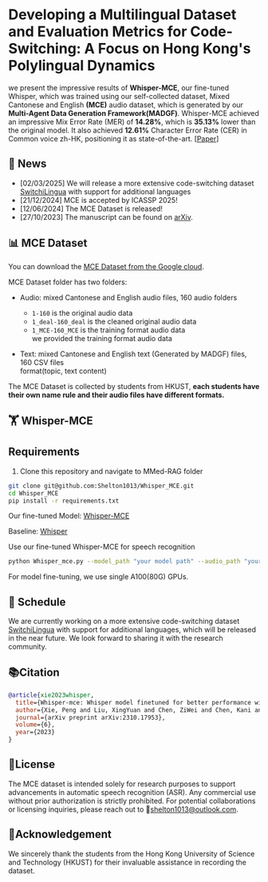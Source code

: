 # Developing a Multilingual Dataset and Evaluation Metrics for Code-Switching: A Focus on Hong Kong's Polylingual Dynamics

we present the impressive results of **Whisper-MCE**, our fine-tuned Whisper, which was trained using our self-collected dataset, Mixed Cantonese and English **(MCE)** audio dataset, which is generated by our **Multi-Agent Data Generation Framework(MADGF)**. Whisper-MCE achieved an impressive Mix Error Rate (MER) of **14.28%**, which is **35.13%** lower than the original model. It also achieved **12.61%** Character Error Rate (CER) in Common voice zh-HK, positioning it as state-of-the-art. [[Paper](https://arxiv.org/pdf/2310.17953)]

## 🚀 News
- [02/03/2025] We will release a more extensive code-switching dataset [SwitchiLingua](https://github.com/Shelton1013/SwitchLingua) with support for additional languages
- [21/12/2024] MCE is accepted by ICASSP 2025!
- [12/06/2024] The MCE Dataset is released! 
- [27/10/2023] The manuscript can be found on [arXiv](https://arxiv.org/pdf/2310.17953).

  
## 📊 MCE Dataset
You can download the [MCE Dataset from the Google cloud](https://drive.google.com/file/d/1CFgHxTzYBKnIkRVBdCwlJXahZq3Zi87B/view?usp=sharing).

MCE Dataset folder has two folders:</br>
- Audio: mixed Cantonese and English audio files, 160 audio folders</br>
  - `1-160` is the original audio data</br>
  - `1_deal-160_deal` is the cleaned original audio data</br>
  - `1_MCE-160_MCE` is the training format audio data</br>
we provided the training format audio data </br>

- Text: mixed Cantonese and English text (Generated by MADGF) files, 160 CSV files</br>
format(topic, text content)</br>

The MCE Dataset is collected by students from HKUST, **each students have their own name rule and their audio files have different formats.**


## 🏋️ Whisper-MCE

## Requirements
1. Clone this repository and navigate to MMed-RAG folder
```bash
git clone git@github.com:Shelton1013/Whisper_MCE.git
cd Whisper_MCE
pip install -r requirements.txt
```

Our fine-tuned Model: [Whisper-MCE](https://drive.google.com/file/d/14_IFvi0z8zHNJGYetpW5GHxbS0z6p0dt/view?usp=sharing)</br>

Baseline: [Whisper](https://github.com/openai/whisper)

Use our fine-tuned Whisper-MCE for speech recognition
```bash
python Whisper_mce.py --model_path "your model path" --audio_path "your test audio path"
```

For model fine-tuning, we use single A100(80G) GPUs.


## 📅 Schedule
We are currently working on a more extensive code-switching dataset [SwitchiLingua](https://github.com/Shelton1013/SwitchLingua) with support for additional languages, which will be released in the near future. We look forward to sharing it with the research community.


## 📚Citation

```bibtex
@article{xie2023whisper,
  title={Whisper-mce: Whisper model finetuned for better performance with mixed languages},
  author={Xie, Peng and Liu, XingYuan and Chen, ZiWei and Chen, Kani and Wang, Yang},
  journal={arXiv preprint arXiv:2310.17953},
  volume={6},
  year={2023}
}
```

## 📄License
The MCE dataset is intended solely for research purposes to support advancements in automatic speech recognition (ASR). Any commercial use without prior authorization is strictly prohibited. For potential collaborations or licensing inquiries, please reach out to 📮[shelton1013@outlook.com](shelton1013@outlook.com).

## 🙏Acknowledgement
We sincerely thank the students from the Hong Kong University of Science and Technology (HKUST) for their invaluable assistance in recording the dataset. 

